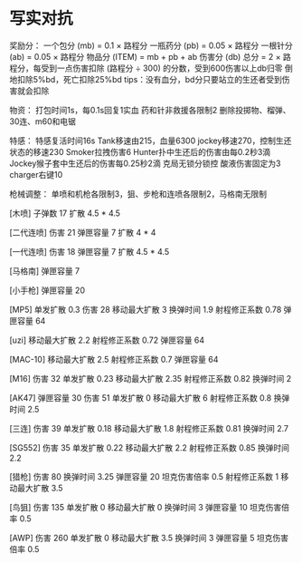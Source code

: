 # 写实对抗
奖励分：
一个包分 (mb) = 0.1 × 路程分 
一瓶药分 (pb) = 0.05 × 路程分 
一根针分 (ab) = 0.05 × 路程分 
物品分 (ITEM) = mb + pb + ab
伤害分 (db) 总分 = 2 × 路程分，每受到一点伤害扣除 (路程分 ÷ 300) 的分数，受到600伤害以上db归零 
倒地扣除5%bd，死亡扣除25%bd
tips：没有血分，bd分只要站立的生还者受到伤害就会扣除 

物资：
打包时间1s，每0.1s回复1实血
药和针非救援各限制2
删除投掷物、榴弹、30连、m60和电锯

特感：
特感复活时间16s
Tank移速由215，血量6300
jockey移速270，控制生还状态的移速230
Smoker拉拽伤害6
Hunter扑中生还后的伤害由每0.2秒3滴
Jockey猴子套中生还后的伤害每0.25秒2滴
克局无锁分锁控
酸液伤害固定为3
charger右键10

枪械调整：
单喷和机枪各限制3，狙、步枪和连喷各限制2，马格南无限制

[木喷]
子弹数 17
扩散 4.5 * 4.5

[二代连喷]
伤害 21
弹匣容量 7
扩散 4 * 4

[一代连喷]
伤害 18
弹匣容量 7
扩散 4.5 * 4.5

[马格南]
弹匣容量 7

[小手枪]
弹匣容量 20

[MP5] 
单发扩散 0.3
伤害 28
移动最大扩散 3
换弹时间 1.9
射程修正系数 0.78
弹匣容量 64

[uzi]
移动最大扩散 2.2
射程修正系数 0.72
弹匣容量 64

[MAC-10]
移动最大扩散 2.5
射程修正系数 0.7
弹匣容量 64

[M16]
伤害 32
单发扩散 0.23
移动最大扩散 2.35
射程修正系数 0.82
换弹时间 2

[AK47]
弹匣容量 30
伤害 51
单发扩散 0
移动最大扩散 6
射程修正系数 0.8
换弹时间 2.5

[三连]
伤害 39
单发扩散 0.18
移动最大扩散 1.8
射程修正系数 0.81
换弹时间 2.7

[SG552]
伤害 35
单发扩散 0.22
移动最大扩散 2.2
射程修正系数 0.85
换弹时间 2.2

[猎枪]
伤害 80
换弹时间 3.25
弹匣容量 20
坦克伤害倍率 0.5
射程修正系数 1
移动最大扩散 3.5

[鸟狙]
伤害 135
单发扩散 0
移动最大扩散 0
换弹时间 3
弹匣容量 10
坦克伤害倍率 0.5

[AWP]
伤害 260
单发扩散 0
移动最大扩散 3.5
换弹时间 3
弹匣容量 5
坦克伤害倍率 0.5
